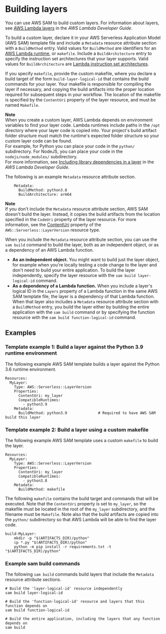 # Building layers<a name="building-layers"></a>

You can use AWS SAM to build custom layers\. For information about layers, see [AWS Lambda layers](https://docs.aws.amazon.com/lambda/latest/dg/configuration-layers.html) in the *AWS Lambda Developer Guide*\.

To build a custom layer, declare it in your AWS Serverless Application Model \(AWS SAM\) template file and include a `Metadata` resource attribute section with a `BuildMethod` entry\. Valid values for `BuildMethod` are identifiers for an [AWS Lambda runtime](https://docs.aws.amazon.com/lambda/latest/dg/lambda-runtimes.html), or `makefile`\. Include a `BuildArchitecture` entry to specify the instruction set architectures that your layer supports\. Valid values for `BuildArchitecture` are [Lambda instruction set architectures](https://docs.aws.amazon.com/lambda/latest/dg/foundation-arch.html)\.

If you specify `makefile`, provide the custom makefile, where you declare a build target of the form `build-layer-logical-id` that contains the build commands for your layer\. Your makefile is responsible for compiling the layer if necessary, and copying the build artifacts into the proper location required for subsequent steps in your workflow\. The location of the makefile is specified by the `ContentUri` property of the layer resource, and must be named `Makefile`\.

**Note**  
When you create a custom layer, AWS Lambda depends on environment variables to find your layer code\. Lambda runtimes include paths in the `/opt` directory where your layer code is copied into\. Your project's build artifact folder structure must match the runtime's expected folder structure so your custom layer code can be found\.  
For example, for Python you can place your code in the `python/` subdirectory\. For NodeJS, you can place your code in the `nodejs/node_modules/` subdirectory\.  
For more information, see [Including library dependencies in a layer](https://docs.aws.amazon.com/lambda/latest/dg/configuration-layers.html#configuration-layers-path) in the *AWS Lambda Developer Guide*\.

The following is an example `Metadata` resource attribute section\.

```
    Metadata:
      BuildMethod: python3.8
      BuildArchitecture: arm64
```

**Note**  
If you don't include the `Metadata` resource attribute section, AWS SAM doesn't build the layer\. Instead, it copies the build artifacts from the location specified in the `CodeUri` property of the layer resource\. For more information, see the [ContentUri](sam-resource-layerversion.md#sam-layerversion-contenturi) property of the `AWS::Serverless::LayerVersion` resource type\.

When you include the `Metadata` resource attribute section, you can use the `sam build` command to build the layer, both as an independent object, or as a dependency of an AWS Lambda function\.
+ ****As an independent object\.**** You might want to build just the layer object, for example when you're locally testing a code change to the layer and don't need to build your entire application\. To build the layer independently, specify the layer resource with the `sam build layer-logical-id` command\.
+ **As a dependency of a Lambda function\.** When you include a layer's logical ID in the `Layers` property of a Lambda function in the same AWS SAM template file, the layer is a dependency of that Lambda function\. When that layer also includes a `Metadata` resource attribute section with a `BuildMethod` entry, you build the layer either by building the entire application with the `sam build` command or by specifying the function resource with the `sam build function-logical-id` command\.

## Examples<a name="building-applications-examples"></a>

### Template example 1: Build a layer against the Python 3\.9 runtime environment<a name="building-applications-examples-python"></a>

The following example AWS SAM template builds a layer against the Python 3\.6 runtime environment\.

```
Resources:
  MyLayer:
    Type: AWS::Serverless::LayerVersion
    Properties:
      ContentUri: my_layer
      CompatibleRuntimes:
        - python3.9
    Metadata:
      BuildMethod: python3.9              # Required to have AWS SAM build this layer
```

### Template example 2: Build a layer using a custom makefile<a name="building-applications-examples-makefile"></a>

The following example AWS SAM template uses a custom `makefile` to build the layer\.

```
Resources:
  MyLayer:
    Type: AWS::Serverless::LayerVersion
    Properties:
      ContentUri: my_layer
      CompatibleRuntimes:
        - python3.8
    Metadata:
      BuildMethod: makefile
```

The following `makefile` contains the build target and commands that will be executed\. Note that the `ContentUri` property is set to `my_layer`, so the makefile must be located in the root of the `my_layer` subdirectory, and the filename must be `Makefile`\. Note also that the build artifacts are copied into the `python/` subdirectory so that AWS Lambda will be able to find the layer code\.

```
build-MyLayer:
    mkdir -p "$(ARTIFACTS_DIR)/python"
    cp *.py "$(ARTIFACTS_DIR)/python"
    python -m pip install -r requirements.txt -t "$(ARTIFACTS_DIR)/python"
```

### Example sam build commands<a name="building-applications-examples-commands"></a>

The following `sam build` commands build layers that include the `Metadata` resource attribute sections\.

```
# Build the 'layer-logical-id' resource independently
sam build layer-logical-id
            
# Build the 'function-logical-id' resource and layers that this function depends on
sam build function-logical-id

# Build the entire application, including the layers that any function depends on
sam build
```
